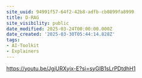 ```yaml
---
site_uuid: 94991f57-64f2-42b8-adfb-cb0899fa8999
title: D-RAG
site_visibility: public
date_modified: 2025-03-24T00:00:00.000Z
date_created: '2025-03-30T05:44:14.828Z'
tags:
- AI-Toolkit
- Explainers
---
```


















https://youtu.be/JgjURXyjx-E?si=syGlB1sLrPDtdhH1
